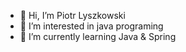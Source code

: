 - 👋 Hi, I’m Piotr Lyszkowski
- 👀 I’m interested in java programing
- 🌱 I’m currently learning Java & Spring



<!---
tyrontundrom/tyrontundrom is a ✨ special ✨ repository because its `README.md` (this file) appears on your GitHub profile.
You can click the Preview link to take a look at your changes.
--->
